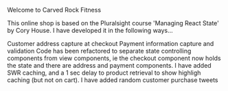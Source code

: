 Welcome to Carved Rock Fitness

This online shop is based on the Pluralsight course 'Managing React State' by Cory House.
I have developed it in the following ways...

Customer address capture at checkout
Payment information capture and validation
Code has been refactored to separate state controlling components from view components, ie the checkout component now holds the state and there are address and payment components.
I have added SWR caching, and a 1 sec delay to product retrieval to show highligh caching (but not on cart).
I have added random customer purchase tweets
